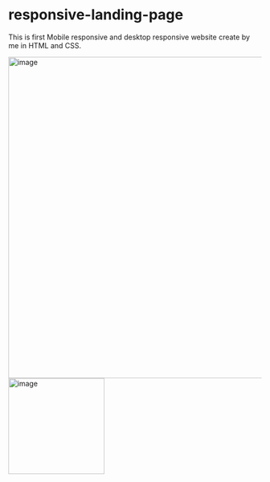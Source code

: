 # responsive-landing-page
This is first Mobile responsive and desktop responsive website create by me in HTML and CSS.

<img width="640" alt="image" src="https://github.com/jas7i/responsive-landing-page/assets/78642021/910807b3-f639-405a-a5ba-57a71c4a98e1">

<img width="191" alt="image" src="https://github.com/jas7i/responsive-landing-page/assets/78642021/bec75123-4767-4bcd-a237-456112da109f">

